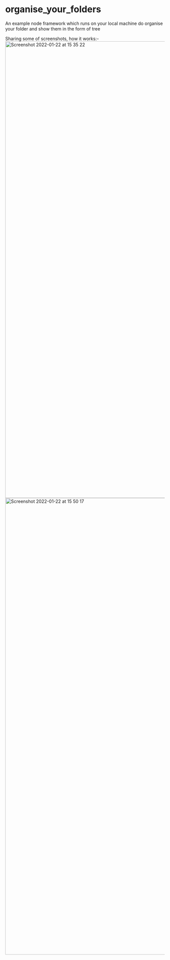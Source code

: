 # organise_your_folders
An example node framework which runs on your local machine do organise your folder and show them in the form of tree

Sharing some of screenshots, how it works:-
<img width="1440" alt="Screenshot 2022-01-22 at 15 35 22" src="https://user-images.githubusercontent.com/60316716/150634642-3b44c33a-0270-4ec5-8296-5f8d0be3a6d0.png">
<img width="1440" alt="Screenshot 2022-01-22 at 15 50 17" src="https://user-images.githubusercontent.com/60316716/150634653-500243f1-387f-4b39-b788-8d1621487518.png">
